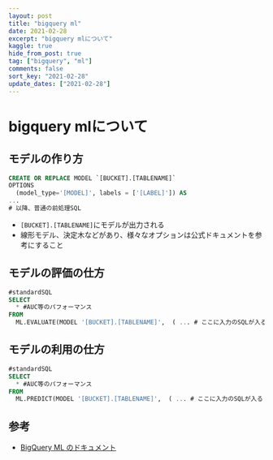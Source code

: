 ```yaml
---
layout: post
title: "bigquery ml"
date: 2021-02-28
excerpt: "bigquery mlについて"
kaggle: true
hide_from_post: true
tag: ["bigquery", "ml"]
comments: false
sort_key: "2021-02-28"
update_dates: ["2021-02-28"]
---
```


# bigquery mlについて

## モデルの作り方

```sql
CREATE OR REPLACE MODEL `[BUCKET].[TABLENAME]`
OPTIONS
  (model_type='[MODEL]', labels = ['[LABEL]']) AS
...
# 以降、普通の前処理SQL
```
 - `[BUCKET].[TABLENAME]`にモデルが出力される
 - 線形モデル、決定木などがあり、様々なオプションは公式ドキュメントを参考にすること

## モデルの評価の仕方

```sql
#standardSQL
SELECT
  * #AUC等のパフォーマンス
FROM
  ML.EVALUATE(MODEL '[BUCKET].[TABLENAME]',  ( ... # ここに入力のSQLが入る ) )
```

## モデルの利用の仕方

```sql
#standardSQL
SELECT
  * #AUC等のパフォーマンス
FROM
  ML.PREDICT(MODEL '[BUCKET].[TABLENAME]',  ( ... # ここに入力のSQLが入る ) )
```

## 参考
 - [BigQuery ML のドキュメント](https://cloud.google.com/bigquery-ml/docs/)
